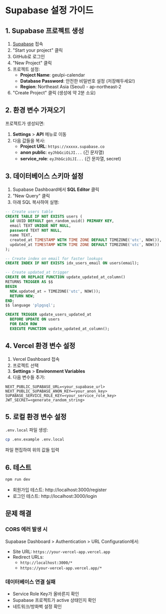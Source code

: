 # Supabase 설정 가이드

## 1. Supabase 프로젝트 생성

1. [Supabase](https://supabase.com) 접속
2. "Start your project" 클릭
3. GitHub로 로그인
4. "New Project" 클릭
5. 프로젝트 설정:
   - **Project Name**: geulpi-calendar
   - **Database Password**: 안전한 비밀번호 설정 (저장해두세요!)
   - **Region**: Northeast Asia (Seoul) - ap-northeast-2
6. "Create Project" 클릭 (생성에 약 2분 소요)

## 2. 환경 변수 가져오기

프로젝트가 생성되면:

1. **Settings** > **API** 메뉴로 이동
2. 다음 값들을 복사:
   - **Project URL**: `https://xxxxx.supabase.co`
   - **anon public**: `eyJhbGciOiJI...` (긴 문자열)
   - **service_role**: `eyJhbGciOiJI...` (긴 문자열, secret)

## 3. 데이터베이스 스키마 설정

1. Supabase Dashboard에서 **SQL Editor** 클릭
2. "New Query" 클릭
3. 아래 SQL 복사하여 실행:

```sql
-- Create users table
CREATE TABLE IF NOT EXISTS users (
  id UUID DEFAULT gen_random_uuid() PRIMARY KEY,
  email TEXT UNIQUE NOT NULL,
  password TEXT NOT NULL,
  name TEXT,
  created_at TIMESTAMP WITH TIME ZONE DEFAULT TIMEZONE('utc', NOW()),
  updated_at TIMESTAMP WITH TIME ZONE DEFAULT TIMEZONE('utc', NOW())
);

-- Create index on email for faster lookups
CREATE INDEX IF NOT EXISTS idx_users_email ON users(email);

-- Create updated_at trigger
CREATE OR REPLACE FUNCTION update_updated_at_column()
RETURNS TRIGGER AS $$
BEGIN
  NEW.updated_at = TIMEZONE('utc', NOW());
  RETURN NEW;
END;
$$ language 'plpgsql';

CREATE TRIGGER update_users_updated_at 
  BEFORE UPDATE ON users 
  FOR EACH ROW 
  EXECUTE FUNCTION update_updated_at_column();
```

## 4. Vercel 환경 변수 설정

1. Vercel Dashboard 접속
2. 프로젝트 선택
3. **Settings** > **Environment Variables**
4. 다음 변수들 추가:

```
NEXT_PUBLIC_SUPABASE_URL=<your_supabase_url>
NEXT_PUBLIC_SUPABASE_ANON_KEY=<your_anon_key>
SUPABASE_SERVICE_ROLE_KEY=<your_service_role_key>
JWT_SECRET=<generate_random_string>
```

## 5. 로컬 환경 변수 설정

`.env.local` 파일 생성:

```bash
cp .env.example .env.local
```

파일 편집하여 위의 값들 입력

## 6. 테스트

```bash
npm run dev
```

- 회원가입 테스트: http://localhost:3000/register
- 로그인 테스트: http://localhost:3000/login

## 문제 해결

### CORS 에러 발생 시
Supabase Dashboard > Authentication > URL Configuration에서:
- Site URL: `https://your-vercel-app.vercel.app`
- Redirect URLs: 
  - `http://localhost:3000/*`
  - `https://your-vercel-app.vercel.app/*`

### 데이터베이스 연결 실패
- Service Role Key가 올바른지 확인
- Supabase 프로젝트가 active 상태인지 확인
- 네트워크/방화벽 설정 확인